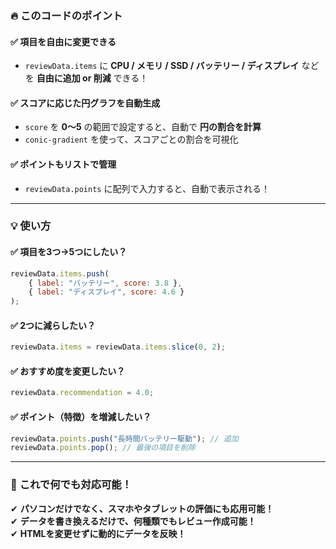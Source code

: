 ### 🔥 このコードのポイント  

#### ✅ **項目を自由に変更できる**  
- `reviewData.items` に **CPU / メモリ / SSD / バッテリー / ディスプレイ** などを **自由に追加 or 削減** できる！  

#### ✅ **スコアに応じた円グラフを自動生成**  
- `score` を **0～5** の範囲で設定すると、自動で **円の割合を計算**  
- `conic-gradient` を使って、スコアごとの割合を可視化  

#### ✅ **ポイントもリストで管理**  
- `reviewData.points` に配列で入力すると、自動で表示される！  

---

### 💡 **使い方**  

#### ✅ **項目を3つ→5つにしたい？**  
```js
reviewData.items.push(
    { label: "バッテリー", score: 3.8 },
    { label: "ディスプレイ", score: 4.6 }
);
```

#### ✅ **2つに減らしたい？**  
```js
reviewData.items = reviewData.items.slice(0, 2);
```

#### ✅ **おすすめ度を変更したい？**  
```js
reviewData.recommendation = 4.0;
```

#### ✅ **ポイント（特徴）を増減したい？**  
```js
reviewData.points.push("長時間バッテリー駆動"); // 追加
reviewData.points.pop(); // 最後の項目を削除
```

---

### 🌟 **これで何でも対応可能！**  

✔ **パソコンだけでなく、スマホやタブレットの評価にも応用可能！**  
✔ **データを書き換えるだけで、何種類でもレビュー作成可能！**  
✔ **HTMLを変更せずに動的にデータを反映！**  
